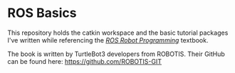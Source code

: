 # ROS Basics

This repository holds the catkin workspace and the basic tutorial packages I've written while referencing the [*ROS Robot Programming*](http://wiki.ros.org/Books/ROS_Robot_Programming_English) textbook.

The book is written by TurtleBot3 developers from ROBOTIS. Their GitHub can be found here:
https://github.com/ROBOTIS-GIT
